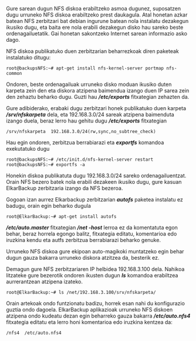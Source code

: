 Gure sarean dugun NFS diskoa erabiltzeko asmoa dugunez, suposatzen dugu urruneko NFS diskoa erabiltzeko prest daukagula. Atal honetan azkar batean NFS zerbitzari bat debian ingurune batean nola instalatu dezakegun ikusiko dugu, eta baita ere nola erabili dezakegun disko hau sareko beste ordenagailuetatik. Gai honetan sakontzeko Internet sarean informazio asko dago.

NFS diskoa publikatuko duen zerbitzarian beharrezkoak diren paketeak instalatuko ditugu:

```
root@backupsNFS:~# apt-get install nfs-kernel-server portmap nfs-common
```

Ondoren, beste ordenagailuak urruneko disko moduan ikusiko duten karpeta zein den eta diskora atzipena baimendua izango duen IP sarea zein den zehaztu beharko dugu. Guzti hau ***/etc/exports*** fitxategian zehazten da.

Gure adibiderako, erabaki dugu zerbitzari honek publikatuko duen karpeta ***/srv/nfskarpeta*** dela, eta 192.168.3.0/24  sareak atzipena baimenduta izango duela, beraz lerro hau gehitu dugu ***/etc/exports*** fitxategian

```
/srv/nfskarpeta  192.168.3.0/24(rw,sync,no_subtree_check)
```

Hau egin ondoren, zerbitzua berrabiarazi eta ***exportfs*** komandoa exekutatuko dugu

```
root@backupsNFS:~# /etc/init.d/nfs-kernel-server restart
root@backupsNFS:~# exportfs -a
```


Honekin diskoa publikatuta dugu 192.168.3.0/24 sareko ordenagailuentzat. Orain NFS bezero batek nola erabili dezakeen ikusiko dugu, gure kasuan ElkarBackup zerbitzaria izango da NFS bezeroa.

Gogoan izan aurrez Elkarbackup zerbitzarian ***autofs*** paketea instalatu ez badugu, orain egin beharko dugula

```
root@ElkarBackup:~# apt-get install autofs
```

***/etc/auto.master*** fitxategian ***/net   -host*** lerroa ez da komentatuta egon behar, beraz horrela egongo balitz, fitxategia editatu, komentarioa edo iruzkina kendu eta autfs zerbitzua berrabiarazi beharko genuke.

Urruneko NFS diskoa gure ekipoan auto-magikoki muntatzeko egin behar dugun gauza bakarra urruneko diskora atzitzea da, besterik ez.

Demagun gure NFS zerbitzariaren IP helbidea 192.168.3.100 dela. Nahikoa litzateke gure bezerotik ondoren ikusten dugun ***ls*** komandoa erabiltzea aurrerantzean atzipena izateko.

```
root@ElkarBackup:~# ls /net/192.168.3.100/srv/nfskarpeta/
```

Orain artekoak ondo funtzionatu badizu, horrek esan nahi du konfigurazio guztia ondo dagoela. ElkarBackup aplikazioak urruneko NFS diskoen atzipena ondo kudeatu dezan egin beharreko gauza bakarra  ***/etc/auto.nfs4*** fitxategia editatu eta lerro honi komentarioa edo iruzkina kentzea da:

```
/nfs4  /etc/auto.nfs4
```



